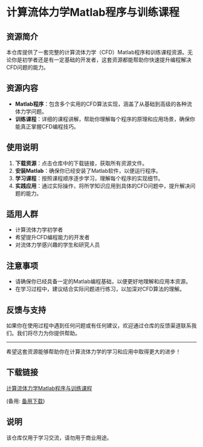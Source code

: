 # 计算流体力学Matlab程序与训练课程

## 资源简介

本仓库提供了一套完整的计算流体力学（CFD）Matlab程序和训练课程资源。无论你是初学者还是有一定基础的开发者，这套资源都能帮助你快速提升编程解决CFD问题的能力。

## 资源内容

- **Matlab程序**：包含多个实用的CFD算法实现，涵盖了从基础到高级的各种流体力学问题。
- **训练课程**：详细的课程讲解，帮助你理解每个程序的原理和应用场景，确保你能真正掌握CFD编程技巧。

## 使用说明

1. **下载资源**：点击仓库中的下载链接，获取所有资源文件。
2. **安装Matlab**：确保你已经安装了Matlab软件，以便运行程序。
3. **学习课程**：按照课程顺序逐步学习，理解每个程序的实现细节。
4. **实践应用**：通过实际操作，将所学知识应用到具体的CFD问题中，提升解决问题的能力。

## 适用人群

- 计算流体力学初学者
- 希望提升CFD编程能力的开发者
- 对流体力学感兴趣的学生和研究人员

## 注意事项

- 请确保你已经具备一定的Matlab编程基础，以便更好地理解和应用本资源。
- 在学习过程中，建议结合实际问题进行练习，以加深对CFD算法的理解。

## 反馈与支持

如果你在使用过程中遇到任何问题或有任何建议，欢迎通过仓库的反馈渠道联系我们。我们将尽力为你提供帮助。

---

希望这套资源能够帮助你在计算流体力学的学习和应用中取得更大的进步！

## 下载链接
[计算流体力学Matlab程序与训练课程](https://pan.quark.cn/s/e94aeadc7aef) 

(备用: [备用下载](https://pan.baidu.com/s/1GL35lb32jtoL6wMacy62lg?pwd=1234))

## 说明

该仓库仅用于学习交流，请勿用于商业用途。
